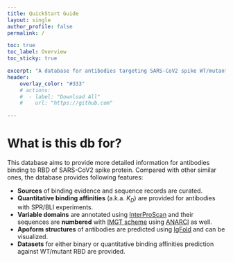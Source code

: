```yaml
---
title: QuickStart Guide
layout: single
author_profile: false
permalink: /

toc: true
toc_label: Overview
toc_sticky: true

excerpt: "A database for antibodies targeting SARS-CoV2 spike WT/mutant RBD."
header: 
    overlay_color: "#333"
    # actions:
    #  - label: "Download All"
    #    url: "https://github.com"

---
```

# What is this db for?
This database aims to provide more detailed information for antibodies binding to RBD of SARS-CoV2 spike protein. Compared with other similar ones, the database provides following features:
- **Sources** of binding evidence and sequence records are curated.
- **Quantitative binding affinities** (a.k.a. *K<sub>D</sub>*) are provided for antibodies with SPR/BLI experiments.
- **Variable domains** are annotated using [InterProScan][interproscan] and their sequences are **numbered** with [IMGT scheme][imgt] using [ANARCI][anarci] as well.
- **Apoform structures** of antibodies are predicted using [IgFold][igfold] and can be visualized.
- **Datasets** for either binary or quantitative binding affinities prediction against WT/mutant RBD are provided.

<!-- Reference links -->
[anarci]: <https://opig.stats.ox.ac.uk/webapps/sabdab-sabpred/sabpred/anarci/>
[interproscan]: <https://www.ebi.ac.uk/interpro/about/interproscan/>
[igfold]: <https://github.com/Graylab/IgFold>
[imgt]: <https://www.imgt.org/IMGTScientificChart/Numbering/IMGTcorrespondence.html>